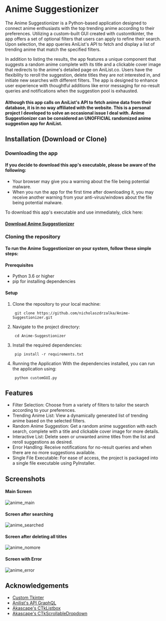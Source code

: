 
# Anime Suggestionizer

The Anime Suggestionizer is a Python-based application designed to connect anime enthusiasts with the top trending anime according to their preferences. Utilizing a custom-built GUI created with customtkinter, the app offers a set of optional filters that users can apply to refine their search. Upon selection, the app queries AniList's API to fetch and display a list of trending anime that match the specified filters.

In addition to listing the results, the app features a unique component that suggests a random anime complete with its title and a clickable cover image that redirects to the anime's detailed page on AniList.co. Users have the flexibility to reroll the suggestion, delete titles they are not interested in, and initiate new searches with different filters. The app is designed to enhance user experience with thoughtful additions like error messaging for no-result queries and notifications when the suggestion pool is exhausted.

#### Although this app calls on AniList's API to fetch anime data from their database, it is in no way affiliated with the website. This is a personal project I developed to solve an occasional issue I deal with. Anime Suggestionizer can be considered an UNOFFICIAL randomized anime suggestion app for AniList.
## Installation (Download or Clone)
### Downloading the app
#### If you decide to download this app's executable, please be aware of the following:

- Your browser may give you a warning about the file being potential malware.
- When you run the app for the first time after downloading it, you may receive another warning from your anti-virus/windows about the file being potential malware.

To download this app's executable and use immediately, click here: 
#### [Download Anime Suggestionizer](https://github.com/nicholaszdrzalka/Anime-Suggestionizer/releases/tag/v1.0.0)

### Cloning the repository
#### To run the Anime Suggestionizer on your system, follow these simple steps:
#### Prerequisites
- Python 3.6 or higher
- pip for installing dependencies

#### Setup
1. Clone the repository to your local machine:

        git clone https://github.com/nicholaszdrzalka/Anime-Suggestionizer.git

2. Navigate to the project directory:

        cd Anime-Suggestionizer

3. Install the required dependencies:

        pip install -r requirements.txt

4. Running the Application
With the dependencies installed, you can run the application using:

        python customGUI.py
## Features

- Filter Selection: Choose from a variety of filters to tailor the search according to your preferences.
- Trending Anime List: View a dynamically generated list of trending anime based on the selected filters.
- Random Anime Suggestion: Get a random anime suggestion with each search, complete with a title and clickable cover image for more details.
- Interactive List: Delete seen or unwanted anime titles from the list and reroll suggestions as desired.
- Error Handling: Receive notifications for no-result queries and when there are no more suggestions available.
- Single File Executable: For ease of access, the project is packaged into a single file executable using PyInstaller.


## Screenshots

#### Main Screen
![anime_main](https://github.com/nicholaszdrzalka/anime-script/assets/71566683/e1dce38a-3eaa-4149-87f3-4f77f0162b49)

#### Screen after searching
![anime_searched](https://github.com/nicholaszdrzalka/anime-script/assets/71566683/2a9f8913-1a0d-4acc-aacc-93355426bfce)

#### Screen after deleting all titles
![anime_nomore](https://github.com/nicholaszdrzalka/anime-script/assets/71566683/c93000a4-2cf5-4b83-b0bf-71e88b20fe9b)

#### Screen with Error
![anime_error](https://github.com/nicholaszdrzalka/anime-script/assets/71566683/c8349def-8a21-4ad1-acc2-1641a4777e0a)


## Acknowledgements

 - [Custom Tkinter](https://customtkinter.tomschimansky.com/)
 - [Anilist's API GraphQL](https://github.com/AniList/ApiV2-GraphQL-Docs)
 - [Akascape's CTkListbox](https://github.com/Akascape/CTkListbox)
 - [Akascape's CTkScrollableDropdown](https://github.com/Akascape/CTkScrollableDropdown)
